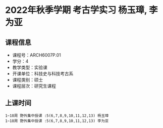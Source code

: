 # 2022年秋季学期 考古学实习 杨玉璋, 李为亚






## 课程信息

- 课程号：ARCH6007P.01
- 学分：4
- 教学类型：实验课
- 开课单位：科技史与科技考古系
- 课程类别：硕士
- 课程层次：研究生课程

## 上课时间

```
1~18周 野外集中授课 :5(6,7,8,9,10,11,12,13) 杨玉璋
1~18周 野外集中授课 :5(6,7,8,9,10,11,12,13) 李为亚
```

